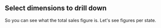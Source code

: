 ## Select dimensions to drill down  

So you can see what the total sales figure is. Let's see figures per state.



